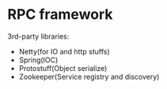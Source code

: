 # RPC framework
3rd-party libraries:
- Netty(for IO and http stuffs)
- Spring(IOC)
- Protostuff(Object serialize)
- Zookeeper(Service registry and discovery)
 
